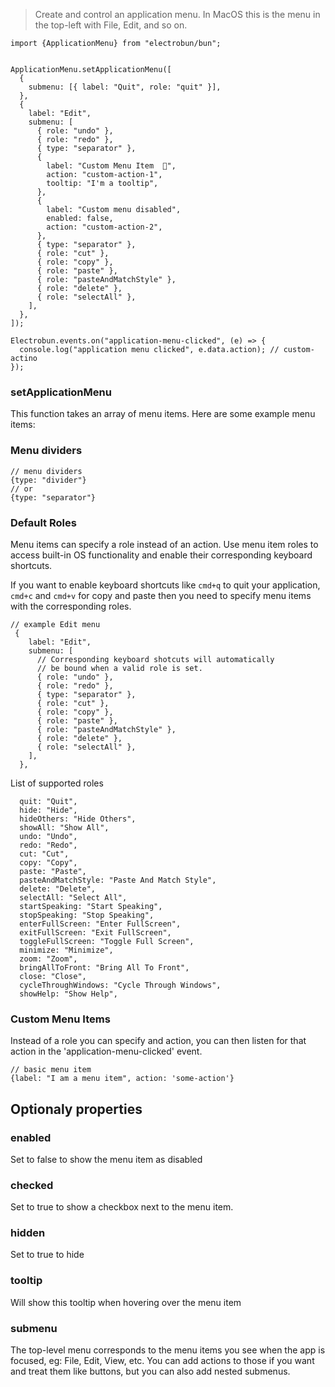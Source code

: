 > Create and control an application menu. In MacOS this is the menu in the top-left with File, Edit, and so on.

```
import {ApplicationMenu} from "electrobun/bun";


ApplicationMenu.setApplicationMenu([
  {
    submenu: [{ label: "Quit", role: "quit" }],
  },
  {
    label: "Edit",
    submenu: [
      { role: "undo" },
      { role: "redo" },
      { type: "separator" },
      {
        label: "Custom Menu Item  🚀",
        action: "custom-action-1",
        tooltip: "I'm a tooltip",
      },
      {
        label: "Custom menu disabled",
        enabled: false,
        action: "custom-action-2",
      },
      { type: "separator" },
      { role: "cut" },
      { role: "copy" },
      { role: "paste" },
      { role: "pasteAndMatchStyle" },
      { role: "delete" },
      { role: "selectAll" },
    ],
  },
]);

Electrobun.events.on("application-menu-clicked", (e) => {
  console.log("application menu clicked", e.data.action); // custom-actino
});

```

### setApplicationMenu

This function takes an array of menu items. Here are some example menu items:

### Menu dividers

```
// menu dividers
{type: "divider"}
// or
{type: "separator"}

```

### Default Roles

Menu items can specify a role instead of an action. Use menu item roles to access built-in OS functionality and enable their corresponding keyboard shortcuts.

If you want to enable keyboard shortcuts like `cmd+q` to quit your application, `cmd+c` and `cmd+v` for copy and paste then you need to specify menu items with the corresponding roles.

```
// example Edit menu
 {
    label: "Edit",
    submenu: [
      // Corresponding keyboard shotcuts will automatically
      // be bound when a valid role is set.
      { role: "undo" },
      { role: "redo" },
      { type: "separator" },
      { role: "cut" },
      { role: "copy" },
      { role: "paste" },
      { role: "pasteAndMatchStyle" },
      { role: "delete" },
      { role: "selectAll" },
    ],
  },
```

List of supported roles

```
  quit: "Quit",
  hide: "Hide",
  hideOthers: "Hide Others",
  showAll: "Show All",
  undo: "Undo",
  redo: "Redo",
  cut: "Cut",
  copy: "Copy",
  paste: "Paste",
  pasteAndMatchStyle: "Paste And Match Style",
  delete: "Delete",
  selectAll: "Select All",
  startSpeaking: "Start Speaking",
  stopSpeaking: "Stop Speaking",
  enterFullScreen: "Enter FullScreen",
  exitFullScreen: "Exit FullScreen",
  toggleFullScreen: "Toggle Full Screen",
  minimize: "Minimize",
  zoom: "Zoom",
  bringAllToFront: "Bring All To Front",
  close: "Close",
  cycleThroughWindows: "Cycle Through Windows",
  showHelp: "Show Help",
```

### Custom Menu Items

Instead of a role you can specify and action, you can then listen for that action in the 'application-menu-clicked' event.

```
// basic menu item
{label: "I am a menu item", action: 'some-action'}
```

## Optionaly properties

### enabled

Set to false to show the menu item as disabled

### checked

Set to true to show a checkbox next to the menu item.

### hidden

Set to true to hide

### tooltip

Will show this tooltip when hovering over the menu item

### submenu

The top-level menu corresponds to the menu items you see when the app is focused, eg: File, Edit, View, etc. You can add actions to those if you want and treat them like buttons, but you can also add nested submenus.
